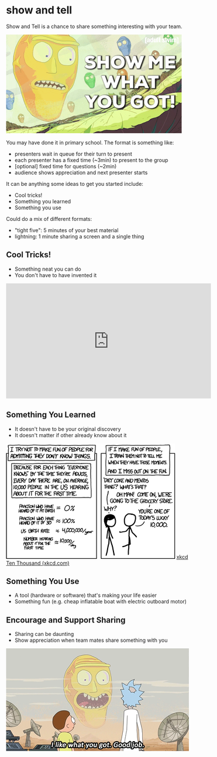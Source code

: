 # show and tell

Show and Tell is a chance to share something interesting with your team.

![](../assets/rick-and-morty-show-me-what-you-got.png)

You may have done it in primary school. The format is something like:

- presenters wait in queue for their turn to present
- each presenter has a fixed time (~3min) to present to the group
- [optional] fixed time for questions (~2min)
- audience shows appreciation and next presenter starts

It can be anything some ideas to get you started include:

- Cool tricks!
- Something you learned
- Something you use

Could do a mix of different formats:

- "tight five": 5 minutes of your best material
- lightning: 1 minute sharing a screen and a single thing

## Cool Tricks!

- Something neat you can do
- You don't have to have invented it

<iframe width="560" height="315" src="https://www.youtube.com/embed/Cti-HXcVoBg" title="YouTube video player" frameborder="0" allow="accelerometer; autoplay; clipboard-write; encrypted-media; gyroscope; picture-in-picture" allowfullscreen></iframe>


## Something You Learned

- It doesn't have to be your original discovery
- It doesn't matter if other already know about it

![](../assets/xkcd-ten-thousand.png)
[xkcd Ten Thousand (xkcd.com)](https://xkcd.com/1053/)

## Something You Use

- A tool (hardware or software) that's making your life easier
- Something fun (e.g. cheap inflatable boat with electric outboard motor)

## Encourage and Support Sharing

- Sharing can be daunting
- Show appreciation when team mates share something with you

![](../assets/rick-and-morty-i-like-what-you-got.png)


